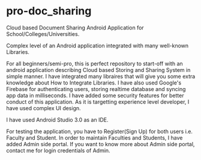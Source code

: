 # pro-doc_sharing
Cloud based Document Sharing Android Application for School/Colleges/Universities.

Complex level of an Android application integrated with many well-known Libraries.

For all beginners/semi-pro, this is perfect repository to start-off with an android application describing Cloud based Storing and Sharing System in simple manner. I have integrated many libraires that will give you some extra knowledge about How to Integrate Libraries. I have also used Google's Firebase for authenticating users, storing realtime database and syncing app data in milliseconds. I have added some security features for better conduct of this application. As it is targetting experience level developer, I have used complex UI design.

I have used Android Studio 3.0 as an IDE.

For testing the application, you have to Register(Sign Up) for both users i.e. Faculty and Student. In order to maintain Faculties and Students, I have added Admin side portal. If you want to know more about Admin side portal, contact me for login credentials of Admin.
